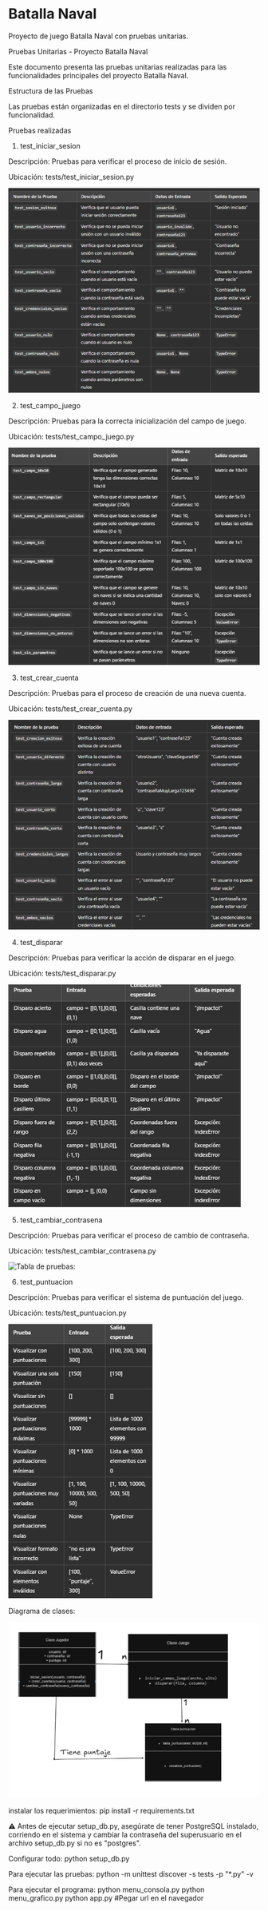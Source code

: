 # Batalla Naval
Proyecto de juego Batalla Naval con pruebas unitarias.

Pruebas Unitarias - Proyecto Batalla Naval

Este documento presenta las pruebas unitarias realizadas para las funcionalidades principales del proyecto Batalla Naval.

Estructura de las Pruebas

Las pruebas están organizadas en el directorio tests y se dividen por funcionalidad.

Pruebas realizadas

1. test_iniciar_sesion

Descripción: Pruebas para verificar el proceso de inicio de sesión.

Ubicación: tests/test_iniciar_sesion.py

![Tabla de pruebas:](ProyectoBatallaNaval/Test-iniciar-sesion.png)


2. test_campo_juego

Descripción: Pruebas para la correcta inicialización del campo de juego.

Ubicación: tests/test_campo_juego.py

![Tabla de pruebas:](ProyectoBatallaNaval/Test_iniciar-campo-de-juego.png)



3. test_crear_cuenta

Descripción: Pruebas para el proceso de creación de una nueva cuenta.

Ubicación: tests/test_crear_cuenta.py

![Tabla de pruebas:](ProyectoBatallaNaval/Test-crear-cuenta.png)



4. test_disparar

Descripción: Pruebas para verificar la acción de disparar en el juego.

Ubicación: tests/test_disparar.py

![Tabla de pruebas:](ProyectoBatallaNaval/Test-Disparar.png)



5. test_cambiar_contrasena

Descripción: Pruebas para verificar el proceso de cambio de contraseña.

Ubicación: tests/test_cambiar_contrasena.py

![Tabla de pruebas:](ProyectoBatallaNaval/Test-cambiar-contraseña.png)

6. test_puntuacion

Descripción: Pruebas para verificar el sistema de puntuación del juego.

Ubicación: tests/test_puntuacion.py

![Tabla de pruebas:](ProyectoBatallaNaval/Test-visualizar-puntacion.png)



Diagrama de clases:

![Diagrama de clases:](ProyectoBatallaNaval/DiagramadeClases.png)

instalar los requerimientos:
pip install -r requirements.txt

⚠️ Antes de ejecutar setup_db.py, asegúrate de tener PostgreSQL instalado, corriendo en el sistema y cambiar la contraseña del superusuario en el archivo setup_db.py si no es "postgres".
        
Configurar todo:
python setup_db.py


Para ejecutar las pruebas:
python -m unittest discover -s tests -p "*.py" -v


Para ejecutar el programa:
python menu_consola.py
python menu_grafico.py
python app.py #Pegar url en el navegador



